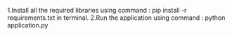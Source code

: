 1.Install all the required libraries using command : pip install -r requirements.txt in terminal.
2.Run the application using command : python application.py
